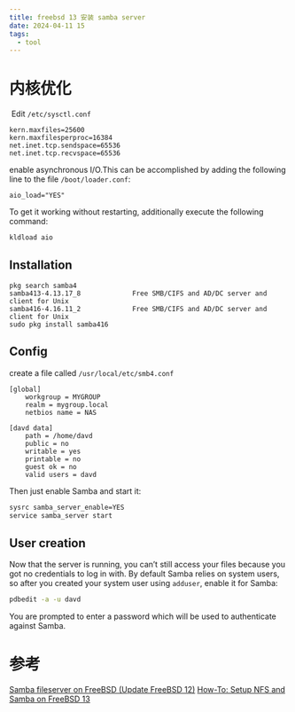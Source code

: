 ```yaml
---
title: freebsd 13 安装 samba server
date: 2024-04-11 15
tags:
  - tool
---
```

# 内核优化

 Edit `/etc/sysctl.conf`

```
kern.maxfiles=25600
kern.maxfilesperproc=16384
net.inet.tcp.sendspace=65536
net.inet.tcp.recvspace=65536
```

enable asynchronous I/O.This can be accomplished by adding the following line to the file `/boot/loader.conf`:

```
aio_load="YES"
```

To get it working without restarting, additionally execute the following command:

```bash
kldload aio
```

## Installation

```
pkg search samba4  
samba413-4.13.17_8             Free SMB/CIFS and AD/DC server and client for Unix  
samba416-4.16.11_2             Free SMB/CIFS and AD/DC server and client for Unix
sudo pkg install samba416
```

## Config

create a file called `/usr/local/etc/smb4.conf` 

```
[global]
    workgroup = MYGROUP
    realm = mygroup.local
    netbios name = NAS

[davd data]
    path = /home/davd
    public = no
    writable = yes
    printable = no
    guest ok = no
    valid users = davd
```

Then just enable Samba and start it:

```bash
sysrc samba_server_enable=YES
service samba_server start
```

## User creation

Now that the server is running, you can’t still access your files because you got no credentials to log in with. By default Samba relies on system users, so after you created your system user using `adduser`, enable it for Samba:

```bash
pdbedit -a -u davd
```

You are prompted to enter a password which will be used to authenticate against Samba.

# 参考

[Samba fileserver on FreeBSD (Update FreeBSD 12)](https://www.davd.io/samba-fileserver-on-freebsd/) 
[How-To: Setup NFS and Samba on FreeBSD 13](https://blog.vulnifo.com/2021/09/17/how-to-setup-nfs-and-samba-on-freebsd-13/)
